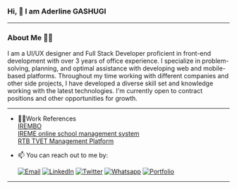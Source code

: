 ### Hi, 👋 I am Aderline GASHUGI
___
### About Me 👨‍💻
I am a UI/UX designer and Full Stack Developer proficient in front-end development with over 3 years of office experience. I specialize in problem-solving, planning, and optimal assistance with developing web and mobile-based platforms. Throughout my time working with different companies and other side projects, I have developed a diverse skill set and knowledge working with the latest technologies. I'm currently open to contract positions and other opportunities for growth.
___

- 👩‍💻Work References <br>
  [IREMBO](https://irembo.gov.rw/)<br>
  [IREME online school management system](https://www.iremeapp.com/)<br>
  [RTB TVET Management Platform](https://tvetmanagement.rtb.gov.rw/)<br>

- 📫 You can reach out to me by: <br>

  [![Email](https://img.shields.io/badge/--gmail?label=Gmail&logo=Gmail&style=social)](mailto:aderlinecarmella@gmail.com)
[![LinkedIn](https://img.shields.io/badge/--linkedin?label=LinkedIn&logo=LinkedIn&style=social)](https://www.linkedin.com/in/aderline-gashugi-aa88971b3/)
[![Twitter](https://img.shields.io/badge/--twitter?label=Twitter&logo=Twitter&style=social)](https://twitter.com/Aderline490)
[![Whatsapp](https://img.shields.io/badge/--whatsapp?label=Whatsapp&logo=whatsapp&style=social)](https://api.whatsapp.com/send?phone=+250788695515&text=Hello%20Aderline!%20%F0%9F%91%8B%F0%9F%8F%BB)
[![Portfolio](https://img.shields.io/badge/--globe?label=Portfolio&logo=Portfolio&style=social)](https://aderline-gashugi.netlify.app)
___
<!--
|My github stats|My Top languages
|-|-|
|[![Josh's github stats](https://github-readme-stats.vercel.app/api?username=Aderline490&show_icons=true&theme=dark&hide_title=true)](https://github.com/Aderline490)|[![Top Langs](https://github-readme-stats.vercel.app/api/top-langs/?username=Aderline490&show_icons=true&theme=dark&layout=compact&hide_title=true)](https://github.com/Aderline490)
## Watch my contribution graph get eaten by the snake 🐍

<!-- platane/snk works, it just puts it on a new branch -->
<!-- ![mishmanners snake gif](https://github.com/Aderline490/Aderline490/blob/output/github-contribution-grid-snake.svg) -->
<!--
**Aderline490/Aderline490** is a ✨ _special_ ✨ repository because its `README.md` (this file) appears on your GitHub profile.

Here are some ideas to get you started:

- 🔭 I’m currently working on ...
- 🌱 I’m currently learning ...
- 👯 I’m looking to collaborate on ...
- 🤔 I’m looking for help with ...
- 💬 Ask me about ...
- 📫 How to reach me: ...
- 😄 Pronouns: ...
- ⚡ Fun fact: ...
-->
